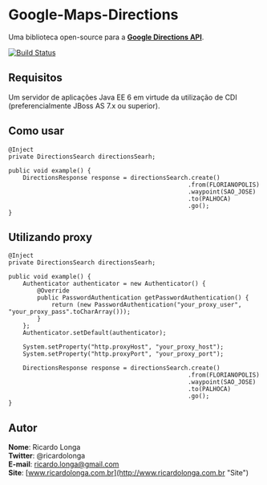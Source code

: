 ﻿# Google-Maps-Directions  

Uma biblioteca open-source para a [**Google Directions API**](https://developers.google.com/maps/documentation/directions/).

[![Build Status](https://travis-ci.org/ricardolonga/google-maps-directions.png?branch=master)](https://travis-ci.org/ricardolonga/google-maps-directions)

## Requisitos  

Um servidor de aplicações Java EE 6 em virtude da utilização de CDI (preferencialmente JBoss AS 7.x ou superior). 

## Como usar

```
@Inject
private DirectionsSearch directionsSearh;

public void example() {
    DirectionsResponse response = directionsSearch.create()
                                                  .from(FLORIANOPOLIS)
                                                  .waypoint(SAO_JOSE)
                            				      .to(PALHOCA)
                            				      .go();
}
```

## Utilizando proxy

```
@Inject
private DirectionsSearch directionsSearh;

public void example() {
    Authenticator authenticator = new Authenticator() {
        @Override
        public PasswordAuthentication getPasswordAuthentication() {
            return (new PasswordAuthentication("your_proxy_user", "your_proxy_pass".toCharArray()));
        }
    };
    Authenticator.setDefault(authenticator);

    System.setProperty("http.proxyHost", "your_proxy_host");
    System.setProperty("http.proxyPort", "your_proxy_port");

    DirectionsResponse response = directionsSearch.create()
                                                  .from(FLORIANOPOLIS)
                                                  .waypoint(SAO_JOSE)
                                                  .to(PALHOCA)
                                                  .go();
}
```

## Autor

**Nome**: Ricardo Longa  
**Twitter**: @ricardolonga  
**E-mail**: [ricardo.longa@gmail.com](mailto://ricardo.longa@gmail.com)  
**Site**: [www.ricardolonga.com.br](http://www.ricardolonga.com.br "Site")  
